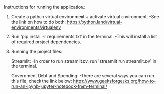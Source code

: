 Instructions for running the application.:

1. Create a python virtual environment + activate virtual environment.
    -See the link on how to do both: https://python.land/virtual-environments/virtualenv 

2. Run 'pip install -r requirements.txt' in the terminal. 
    -This will install a list of required project dependencies. 

3. Running the project files:

    Streamlit:
        -In order to run streamlit.py, run 'streamlit run streamlit.py' in the terminal.

    Government Debt and Spending:
        -There are several ways you can run this file, check the link below:
        https://www.geeksforgeeks.org/how-to-run-an-ipynb-jupyter-notebook-from-terminal/